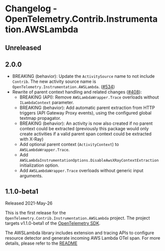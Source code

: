 # Changelog - OpenTelemetry.Contrib.Instrumentation.AWSLambda

## Unreleased

## 2.0.0

* BREAKING (behavior): Update the `ActivitySource` name to not include `Contrib`.
  The new activity source name is `OpenTelemetry.Instrumentation.AWSLambda`.
  ([#534](https://github.com/open-telemetry/opentelemetry-dotnet-contrib/pull/534))
* Rewrite of parent context handling and related changes
  ([#408](https://github.com/open-telemetry/opentelemetry-dotnet-contrib/pull/408)):
  * BREAKING (API): Remove `AWSLambdaWrapper.Trace` overloads without `ILambdaContext` parameter.
  * BREAKING (behavior): Add automatic parent extraction from HTTP triggers (API Gateway Proxy events),
    using the configured global textmap propagator.
  * BREAKING (behavior): An activity is now also created if no parent context could be extracted
    (previously this package would only create activities if a valid parent span context could be extracted
     with X-Ray)
  * Add optional parent context (`ActivityContext`) to `AWSLambdaWrapper.Trace`.
  * Add `AWSLambdaInstrumentationOptions.DisableAwsXRayContextExtraction` initialization option.
  * Add `AWSLambdaWrapper.Trace` overloads without generic input arguments.

## 1.1.0-beta1

Released 2021-May-26

This is the first release for the `OpenTelemetry.Contrib.Instrumentation.AWSLambda`
project. The project targets v1.1.0-beta1 of the [OpenTelemetry
SDK](https://www.nuget.org/packages/OpenTelemetry/).

The AWSLambda library includes extension and tracing APIs to configure resource detector
and generate incoming AWS Lambda OTel span. For more details, please refer to the
[README](https://github.com/open-telemetry/opentelemetry-dotnet-contrib/blob/main/src/OpenTelemetry.Contrib.Instrumentation.AWSLambda/README.md)
